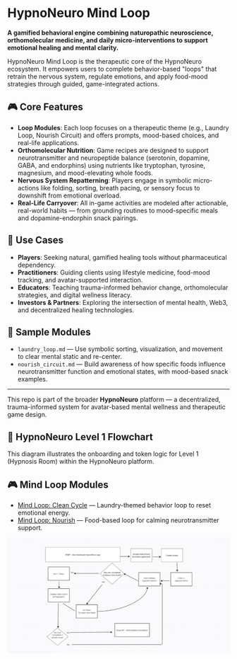 # HypnoNeuro Mind Loop

**A gamified behavioral engine combining naturopathic neuroscience, orthomolecular medicine, and daily micro-interventions to support emotional healing and mental clarity.**

HypnoNeuro Mind Loop is the therapeutic core of the HypnoNeuro ecosystem. It empowers users to complete behavior-based "loops" that retrain the nervous system, regulate emotions, and apply food-mood strategies through guided, game-integrated actions.

## 🎮 Core Features

- **Loop Modules**: Each loop focuses on a therapeutic theme (e.g., Laundry Loop, Nourish Circuit) and offers prompts, mood-based choices, and real-life applications.
- **Orthomolecular Nutrition**: Game recipes are designed to support neurotransmitter and neuropeptide balance (serotonin, dopamine, GABA, and endorphins) using nutrients like tryptophan, tyrosine, magnesium, and mood-elevating whole foods.
- **Nervous System Repatterning**: Players engage in symbolic micro-actions like folding, sorting, breath pacing, or sensory focus to downshift from emotional overload.
- **Real-Life Carryover**: All in-game activities are modeled after actionable, real-world habits — from grounding routines to mood-specific meals and dopamine-endorphin snack pairings.

## 🧠 Use Cases

- **Players**: Seeking natural, gamified healing tools without pharmaceutical dependency.
- **Practitioners**: Guiding clients using lifestyle medicine, food-mood tracking, and avatar-supported interaction.
- **Educators**: Teaching trauma-informed behavior change, orthomolecular strategies, and digital wellness literacy.
- **Investors & Partners**: Exploring the intersection of mental health, Web3, and decentralized healing technologies.

## 🚀 Sample Modules

- `laundry_loop.md` — Use symbolic sorting, visualization, and movement to clear mental static and re-center.
- `nourish_circuit.md` — Build awareness of how specific foods influence neurotransmitter function and emotional states, with mood-based snack examples.

---

This repo is part of the broader **HypnoNeuro** platform — a decentralized, trauma-informed system for avatar-based mental wellness and therapeutic game design.


## 🧠 HypnoNeuro Level 1 Flowchart

This diagram illustrates the onboarding and token logic for Level 1 (Hypnosis Room) within the HypnoNeuro platform.

## 🎮 Mind Loop Modules

- [Mind Loop: Clean Cycle](./mind-loop_clean-cycle.md) — Laundry-themed behavior loop to reset emotional energy.
- [Mind Loop: Nourish](./nourish_circuit.md) — Food-based loop for calming neurotransmitter support.



![Level 1 Flowchart](docs/HypnoNeuro_Level1_Flowchart.png)




